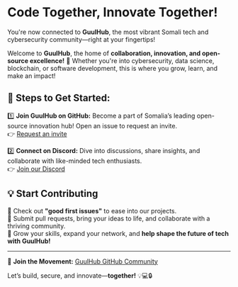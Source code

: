 # **Code Together, Innovate Together!**  

You're now connected to **GuulHub**, the most vibrant Somali tech and cybersecurity community—right at your fingertips!  

Welcome to **GuulHub**, the home of **collaboration, innovation, and open-source excellence!** 🚀 Whether you're into cybersecurity, data science, blockchain, or software development, this is where you grow, learn, and make an impact!  

## **🚀 Steps to Get Started:**  

1️⃣ **Join GuulHub on GitHub:** Become a part of Somalia’s leading open-source innovation hub! Open an issue to request an invite.  
👉 [Request an invite](https://github.com/guulhuborg/community/issues/new?title=Please+invite+me+to+the+GitHub+Organization&labels=Invitation)  

2️⃣ **Connect on Discord:** Dive into discussions, share insights, and collaborate with like-minded tech enthusiasts.  
👉 [Join our Discord](https://discord.gg/n296G4dd7x)  

## **💡 Start Contributing**  

🔹 Check out **"good first issues"** to ease into our projects.  
🔹 Submit pull requests, bring your ideas to life, and collaborate with a thriving community.  
🔹 Grow your skills, expand your network, and **help shape the future of tech with GuulHub!**  

---

🔗 **Join the Movement:** [GuulHub GitHub Community](https://github.com/guulhuborg/community)  

Let’s build, secure, and innovate—**together!** 💡💻🔒
